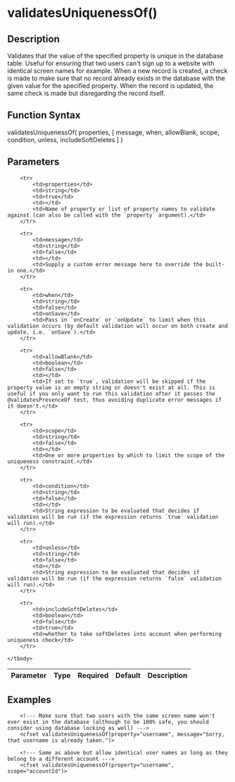 # validatesUniquenessOf()

## Description
Validates that the value of the specified property is unique in the database table. Useful for ensuring that two users can't sign up to a website with identical screen names for example. When a new record is created, a check is made to make sure that no record already exists in the database with the given value for the specified property. When the record is updated, the same check is made but disregarding the record itself.

## Function Syntax
validatesUniquenessOf( properties, [ message, when, allowBlank, scope, condition, unless, includeSoftDeletes ] )


## Parameters
<table>
	<thead>
		<tr>
			<th>Parameter</th>
			<th>Type</th>
			<th>Required</th>
			<th>Default</th>
			<th>Description</th>
		</tr>
	</thead>
	<tbody>
		
		<tr>
			<td>properties</td>
			<td>string</td>
			<td>true</td>
			<td></td>
			<td>Name of property or list of property names to validate against (can also be called with the `property` argument).</td>
		</tr>
		
		<tr>
			<td>message</td>
			<td>string</td>
			<td>false</td>
			<td></td>
			<td>Supply a custom error message here to override the built-in one.</td>
		</tr>
		
		<tr>
			<td>when</td>
			<td>string</td>
			<td>false</td>
			<td>onSave</td>
			<td>Pass in `onCreate` or `onUpdate` to limit when this validation occurs (by default validation will occur on both create and update, i.e. `onSave`).</td>
		</tr>
		
		<tr>
			<td>allowBlank</td>
			<td>boolean</td>
			<td>false</td>
			<td></td>
			<td>If set to `true`, validation will be skipped if the property value is an empty string or doesn't exist at all. This is useful if you only want to run this validation after it passes the @validatesPresenceOf test, thus avoiding duplicate error messages if it doesn't.</td>
		</tr>
		
		<tr>
			<td>scope</td>
			<td>string</td>
			<td>false</td>
			<td></td>
			<td>One or more properties by which to limit the scope of the uniqueness constraint.</td>
		</tr>
		
		<tr>
			<td>condition</td>
			<td>string</td>
			<td>false</td>
			<td></td>
			<td>String expression to be evaluated that decides if validation will be run (if the expression returns `true` validation will run).</td>
		</tr>
		
		<tr>
			<td>unless</td>
			<td>string</td>
			<td>false</td>
			<td></td>
			<td>String expression to be evaluated that decides if validation will be run (if the expression returns `false` validation will run).</td>
		</tr>
		
		<tr>
			<td>includeSoftDeletes</td>
			<td>boolean</td>
			<td>false</td>
			<td>true</td>
			<td>whether to take softDeletes into account when performing uniqueness check</td>
		</tr>
		
	</tbody>
</table>


## Examples
	
		<!--- Make sure that two users with the same screen name won't ever exist in the database (although to be 100% safe, you should consider using database locking as well) --->
		<cfset validatesUniquenessOf(property="username", message="Sorry, that username is already taken.")>

		<!--- Same as above but allow identical user names as long as they belong to a different account --->
		<cfset validatesUniquenessOf(property="username", scope="accountId")>
